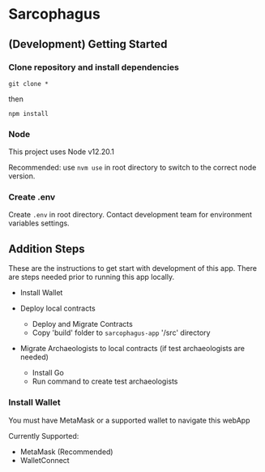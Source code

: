 # Sarcophagus


## (Development) Getting Started

### Clone repository and install dependencies

```
git clone *
```

then

```
npm install
```

### Node
This project uses Node v12.20.1

Recommended:
use `nvm use` in root directory to switch to the correct node version.

### Create .env
Create `.env` in root directory. Contact development team for environment variables settings.

## Addition Steps
These are the instructions to get start with development of this app. There are steps needed prior to running this app locally.

- Install Wallet

- Deploy local contracts
  - Deploy and Migrate Contracts
  - Copy 'build' folder to `sarcophagus-app` '/src' directory
- Migrate Archaeologists to local contracts (if test archaeologists are needed)
  - Install Go
  - Run command to create test archaeologists

### Install Wallet
You must have MetaMask or a supported wallet to navigate this webApp

Currently Supported:
- MetaMask (Recommended)
- WalletConnect


